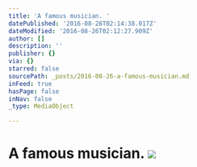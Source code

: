 ```yaml
---
title: 'A famous musician. '
datePublished: '2016-08-26T02:14:38.017Z'
dateModified: '2016-08-26T02:12:27.909Z'
author: []
description: ''
publisher: {}
via: {}
starred: false
sourcePath: _posts/2016-08-26-a-famous-musician.md
inFeed: true
hasPage: false
inNav: false
_type: MediaObject

---
```

# A famous musician. ![](https://the-grid-user-content.s3-us-west-2.amazonaws.com/9f4c5a48-7fa0-453f-a348-29dc54928df4.jpg)